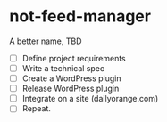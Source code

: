 not-feed-manager
================

A better name, TBD

- [ ] Define project requirements
- [ ] Write a technical spec
- [ ] Create a WordPress plugin
- [ ] Release WordPress plugin
- [ ] Integrate on a site (dailyorange.com)
- [ ] Repeat.
